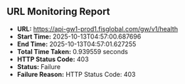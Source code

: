 ## URL Monitoring Report

- **URL:** https://api-gw1-prod1.fisglobal.com/gw/v1/health
- **Start Time:** 2025-10-13T04:57:00.687696
- **End Time:** 2025-10-13T04:57:01.627255
- **Total Time Taken:** 0.939559 seconds
- **HTTP Status Code:** 403
- **Status:** Failure
- **Failure Reason:** HTTP Status Code: 403
